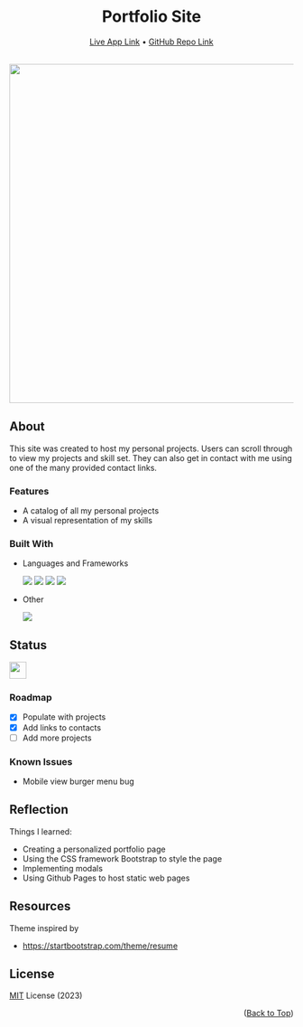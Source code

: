 <a name="top-of-page"></a>
<!--- Title Section --->

<div align="center">
	<h1>Portfolio Site</h1>
	<a href="https://hoahdo.github.io/">Live App Link</a> &#x2022 <a href="https://github.com/hoahdo/hoahdo.github.io">GitHub Repo Link</a>
</div>

<br/>
<p align="center">
  <img src="https://user-images.githubusercontent.com/94433620/226142999-acc932a1-f7f4-42cf-81a5-11ee0a307969.png" width="600"/>
</p>

<!--- About Section --->

## About
This site was created to host my personal projects. Users can scroll through to view my projects and skill set. They can also get in contact with me using one of the many provided contact links.

### Features

* A catalog of all my personal projects
* A visual representation of my skills

### Built With

* Languages and Frameworks

  <img src="https://img.shields.io/badge/HTML5-E34F26?style=for-the-badge&logo=html5&logoColor=white"/> 
  <img src="https://img.shields.io/badge/CSS3-1572B6?style=for-the-badge&logo=css3&logoColor=white"/> 
  <img src="https://img.shields.io/badge/JavaScript-323330?style=for-the-badge&logo=javascript&logoColor=F7DF1E"/> 
  <img src="https://img.shields.io/badge/Bootstrap-563D7C?style=for-the-badge&logo=bootstrap&logoColor=white"/>
  
* Other

  <img src="https://img.shields.io/badge/GitHub%20Pages-222222?style=for-the-badge&logo=GitHub%20Pages&logoColor=white"/>


<!--- Status Section --->

## Status

<a href="https://www.repostatus.org/#active"><img src="https://www.repostatus.org/badges/latest/active.svg" height="30"/></a>


### Roadmap
- [x] Populate with projects
- [x] Add links to contacts
- [ ] Add more projects
 
### Known Issues
* Mobile view burger menu bug


<!--- Reflection Section --->

## Reflection

Things I learned:
* Creating a personalized portfolio page
* Using the CSS framework Bootstrap to style the page
* Implementing modals
* Using Github Pages to host static web pages

<!--- Resources Section --->

## Resources
Theme inspired by
* https://startbootstrap.com/theme/resume

<!--- Licensing Section --->

## License
[MIT](LICENSE) License (2023)

<p align="right">(<a href="#top-of-page">Back to Top</a>)</p>